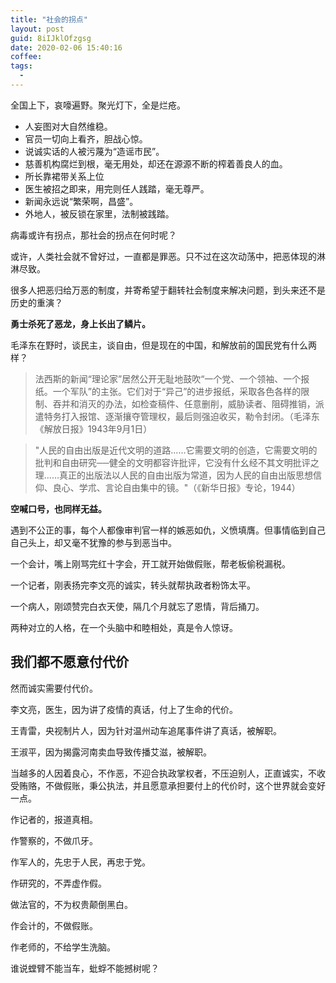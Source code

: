 ```yaml
---
title: "社会的拐点"
layout: post
guid: 8iIJklOfzgsg
date: 2020-02-06 15:40:16
coffee:
tags:
  -
---
```


全国上下，哀嚎遍野。聚光灯下，全是烂疮。

- 人妄图对大自然维稳。
- 官员一切向上看齐，胆战心惊。
- 说诚实话的人被污蔑为“造谣市民”。
- 慈善机构腐烂到根，毫无用处，却还在源源不断的榨着善良人的血。
- 所长靠裙带关系上位
- 医生被招之即来，用完则任人践踏，毫无尊严。
- 新闻永远说“繁荣啊，昌盛”。
- 外地人，被反锁在家里，法制被践踏。

病毒或许有拐点，那社会的拐点在何时呢？

或许，人类社会就不曾好过，一直都是罪恶。只不过在这次动荡中，把恶体现的淋淋尽致。

很多人把恶归给万恶的制度，并寄希望于翻转社会制度来解决问题，到头来还不是历史的重演？

**勇士杀死了恶龙，身上长出了鳞片。**

毛泽东在野时，谈民主，谈自由，但是现在的中国，和解放前的国民党有什么两样？

> 法西斯的新闻“理论家”居然公开无耻地鼓吹“一个党、一个领袖、一个报纸。一个军队”的主张。它们对于“异己”的进步报纸，采取各色各样的限制、吞并和消灭的办法，如检查稿件、任意删削，威胁读者、阻碍推销，派遣特务打入报馆、逐渐攘夺管理权，最后则强迫收买，勒令封闭。（毛泽东《解放日报》1943年9月1日）

> "人民的自由出版是近代文明的道路……它需要文明的创造，它需要文明的批判和自由研究──健全的文明都容许批评，它没有什幺经不其文明批评之理……真正的出版法以人民的自由出版为常道，因为人民的自由出版思想信仰、良心、学朮、言论自由集中的镜。"（《新华日报》专论，1944）


**空喊口号，也同样无益。**

遇到不公正的事，每个人都像审判官一样的嫉恶如仇，义愤填膺。但事情临到自己自己头上，却又毫不犹豫的参与到恶当中。

一个会计，嘴上刚骂完红十字会，开工就开始做假账，帮老板偷税漏税。

一个记者，刚表扬完李文亮的诚实，转头就帮执政者粉饰太平。

一个病人，刚颂赞完白衣天使，隔几个月就忘了恩情，背后捅刀。

两种对立的人格，在一个头脑中和睦相处，真是令人惊讶。

## 我们都不愿意付代价

然而诚实需要付代价。

李文亮，医生，因为讲了疫情的真话，付上了生命的代价。

王青雷，央视制片人，因为针对温州动车追尾事件讲了真话，被解职。

王淑平，因为揭露河南卖血导致传播艾滋，被解职。

当越多的人因着良心，不作恶，不迎合执政掌权者，不压迫别人，正直诚实，不收受贿赂，不做假账，秉公执法，并且愿意承担要付上的代价时，这个世界就会变好一点。

作记者的，报道真相。

作警察的，不做爪牙。

作军人的，先忠于人民，再忠于党。

作研究的，不弄虚作假。

做法官的，不为权贵颠倒黑白。

作会计的，不做假账。

作老师的，不给学生洗脑。


谁说螳臂不能当车，蚍蜉不能撼树呢？



